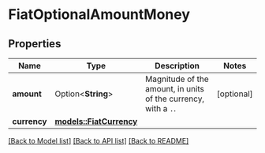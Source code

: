 # FiatOptionalAmountMoney

## Properties

Name | Type | Description | Notes
------------ | ------------- | ------------- | -------------
**amount** | Option<**String**> | Magnitude of the amount, in units of the currency, with a `.`. | [optional]
**currency** | [**models::FiatCurrency**](FiatCurrency.md) |  | 

[[Back to Model list]](../README.md#documentation-for-models) [[Back to API list]](../README.md#documentation-for-api-endpoints) [[Back to README]](../README.md)


